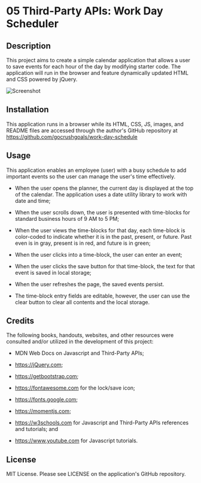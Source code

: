 # 05 Third-Party APIs: Work Day Scheduler

## Description

This project aims to create a simple calendar application that allows a user to save events for each hour of the day by modifying starter code. The application will run in the browser and feature dynamically updated HTML and CSS powered by jQuery.

![Screenshot](https://github.com/gocrushgoals/work-day-schedule/assets/157322992/1e1f4346-e7a7-43d9-8237-ea602e7037b2)


## Installation

This application runs in a browser while its HTML, CSS, JS, images, and README files are accessed through the author's GitHub repository at https://github.com/gocrushgoals/work-day-schedule

## Usage

This application enables an employee (user) with a busy schedule to add important events so the user can manage the user's time effectively.

* When the user opens the planner, the current day is displayed at the top of the calendar. The application uses a date utility library to work with date and time;

* When the user scrolls down, the user is presented with time-blocks for standard business hours of 9 AM to 5 PM;

* When the user views the time-blocks for that day, each time-block is color-coded to indicate whether it is in the past, present, or future. Past even is in gray, present is in red, and future is in green;

* When the user clicks into a time-block, the user can enter an event;

* When the user clicks the save button for that time-block, the text for that event is saved in local storage;

* When the user refreshes the page, the saved events persist.

* The time-block entry fields are editable, however, the user can use the clear button to clear all contents and the local storage. 

## Credits

The following books, handouts, websites, and other resources were consulted and/or utilized in the development of this project:


* MDN Web Docs on Javascript and Third-Party APIs;

* https://jQuery.com;

* https://getbootstrap.com;

* https://fontawesome.com for the lock/save icon;

* https://fonts.google.com;

* https://momentjs.com;

* https://w3schools.com for Javascript and Third-Party APIs references and tutorials; and

* https://www.youtube.com for Javascript tutorials.

## License
MIT License. Please see LICENSE on the application's GitHub repository.
